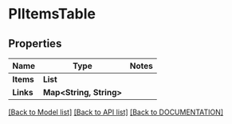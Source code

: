 # PIItemsTable

## Properties
Name | Type | Notes
------------ | ------------- | -------------
**Items** | **List<PITable>**
**Links** | **Map<String, String>**

[[Back to Model list]](../../DOCUMENTATION.md#documentation-for-models) [[Back to API list]](../../DOCUMENTATION.md#documentation-for-api-endpoints) [[Back to DOCUMENTATION]](../../DOCUMENTATION.md)
